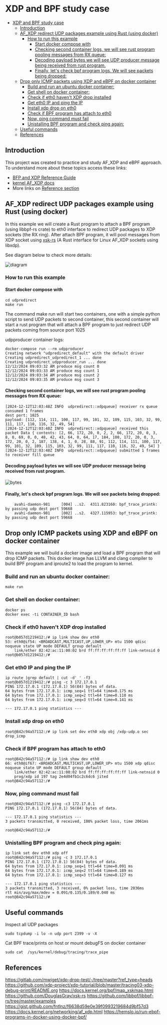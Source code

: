 # XDP and BPF study case

- [XDP and BPF study case](#xdp-and-bpf-study-case)
   * [Introduction](#introduction)
   * [AF_XDP redirect UDP packages example using Rust (using docker)](#af_xdp-redirect-udp-packages-example-using-rust-using-docker)
      + [How to run this example](#how-to-run-this-example)
         - [Start docker compose with](#start-docker-compose-with)
         - [Checking second container logs, we will see rust program pooling messages from RX queue:](#checking-second-container-logs-we-will-see-rust-program-pooling-messages-from-rx-queue)
         - [Decoding payload bytes we will see UDP producer message being received from rust program.](#decoding-payload-bytes-we-will-see-udp-producer-message-being-received-from-rust-program)
         - [Finally, let's check bpf program logs. We will see packets being dropped:](#finally-lets-check-bpf-program-logs-we-will-see-packets-being-dropped)
   * [Drop only ICMP packets using XDP and eBPF on docker container](#drop-only-icmp-packets-using-xdp-and-ebpf-on-docker-container)
      + [Build and run an ubuntu docker container:](#build-and-run-an-ubuntu-docker-container)
      + [Get shell on docker container:](#get-shell-on-docker-container)
      + [Check if eth0 haven't XDP drop installed](#check-if-eth0-havent-xdp-drop-installed)
      + [Get eth0 IP and ping the IP](#get-eth0-ip-and-ping-the-ip)
      + [Install xdp drop on eth0](#install-xdp-drop-on-eth0)
      + [Check if BPF program has attach to eth0](#check-if-bpf-program-has-attach-to-eth0)
      + [Now, ping command must fail](#now-ping-command-must-fail)
      + [Unistalling BPF program and check ping again:](#unistalling-bpf-program-and-check-ping-again)
   * [Useful commands](#useful-commands)
   * [References](#references)

## Introduction

This project was created to practice and study AF_XDP and eBPF approach. To understand more about these topics access these links:

  * [BFP and XDP Reference Guide](https://docs.cilium.io/en/v1.6/bpf/#bpf-and-xdp-reference-guide)
  * [kernel AF_XDP docs](https://docs.kernel.org/networking/af_xdp.html)
  * More links on [Reference section]()

## AF_XDP redirect UDP packages example using Rust (using docker)

In this example we will create a Rust program to attach a BPF program (using libbpf-rs crate) to eth0 interface to redirect UDP packages
to XDP sockets (the RX ring). After attach BPF program, it will pool messages from XDP socket
using [xsk-rs](https://github.com/DouglasGray/xsk-rs) (A Rust interface for Linux AF_XDP sockets using libxdp).

See diagram below to check more details:

![diagram](docs/xdp-bpf.png "Packet flow")

### How to run this example

#### Start docker compose with

    cd udpredirect
    make run

The command make run will start two containers, one with a simple python script to send UDP packets to second container, this second container will start a rust program that will attach a BPF program to just redirect UDP packets coming from source port 1025

udpproducer container logs:

```
docker-compose run --rm udpproducer                                                                                                    
Creating network "udpredirect_default" with the default driver                                                                         
Creating udpredirect_udpredirect_1 ... done                                                                                            
Creating udpredirect_udpproducer_run ... done                                                                                          
12/12/2024 09:03:32 AM produce msg count 0                                                                                             
12/12/2024 09:03:33 AM produce msg count 1                                                                                             
12/12/2024 09:03:34 AM produce msg count 2                                                                                             
12/12/2024 09:03:35 AM produce msg count 3
```

#### Checking second container logs, we will see rust program pooling messages from RX queue:

```
[2024-12-12T12:03:48Z INFO  udpredirect::xdpqueue] receiver rx queue consumed 1 frames
dest port: 1025
payload: [112, 114, 111, 100, 117, 99, 101, 32, 109, 115, 103, 32, 99, 111, 117, 110, 116, 32, 49, 54]
[2024-12-12T12:03:48Z INFO  udpredirect::xdpqueue] received this packet Data { contents: [2, 66, 172, 20, 0, 2, 2, 66, 172, 20, 0, 3, 8, 0, 69, 0, 0, 48, 42, 43, 64, 0, 64, 17, 184, 100, 172, 20, 0, 3, 172, 20, 0, 2, 187, 138, 4, 1, 0, 28, 88, 91, 112, 114, 111, 100, 117, 99, 101, 32, 109, 115, 103, 32, 99, 111, 117, 110, 116, 32, 49, 54] }
[2024-12-12T12:03:48Z INFO  udpredirect::xdpqueue] submitted 1 frames to receiver fill queue
```
#### Decoding payload bytes we will see UDP producer message being received from rust program.

![bytes](docs/decode-message.png "Decode message")

#### Finally, let's check bpf program logs. We will see packets being dropped:

```
    avahi-daemon-981     [004] ..s2.  4311.823160: bpf_trace_printk: by passing udp dest port 59668
    avahi-daemon-981     [002] ..s2.  4327.115953: bpf_trace_printk: by passing udp dest port 59668

```

## Drop only ICMP packets using XDP and eBPF on docker container

This example we will build a docker image and load a BPF program that will drop ICMP packets. This docker image has LLVM and clang compiler to build  BPF program and iproute2 to load the program to kernel. 

### Build and run an ubuntu docker container:

    make run

### Get shell on docker container:

    docker ps
    docker exec -ti CONTAINER_ID bash

### Check if eth0 haven't XDP drop installed

```
root@b057d1219412:/# ip link show dev eth0
53: eth0@if54: <BROADCAST,MULTICAST,UP,LOWER_UP> mtu 1500 qdisc noqueue state UP mode DEFAULT group default 
    link/ether 02:42:ac:11:00:02 brd ff:ff:ff:ff:ff:ff link-netnsid 0
root@b057d1219412:/#
```

### Get eth0 IP and ping the IP

```
ip route |grep default | cut -d' ' -f3
root@b057d1219412:/# ping -c 3 172.17.0.1
PING 172.17.0.1 (172.17.0.1) 56(84) bytes of data.
64 bytes from 172.17.0.1: icmp_seq=1 ttl=64 time=0.175 ms
64 bytes from 172.17.0.1: icmp_seq=2 ttl=64 time=0.110 ms
64 bytes from 172.17.0.1: icmp_seq=3 ttl=64 time=0.141 ms

--- 172.17.0.1 ping statistics ---
```

### Install xdp drop on eth0

    root@842c94a57112:/# ip link set dev eth0 xdp obj /xdp-udp.o sec drop_icmp

### Check if BPF program has attach to eth0

```
root@842c94a57112:/# ip link show dev eth0
66: eth0@if67: <BROADCAST,MULTICAST,UP,LOWER_UP> mtu 1500 xdp qdisc noqueue state UP mode DEFAULT group default 
    link/ether 02:42:ac:11:00:02 brd ff:ff:ff:ff:ff:ff link-netnsid 0
    prog/xdp id 197 tag 2e4d04fb1c2c6dc6 jited 
root@842c94a57112:/# 

```

### Now, ping command must fail

```
root@842c94a57112:/# ping -c3 172.17.0.1
PING 172.17.0.1 (172.17.0.1) 56(84) bytes of data.

--- 172.17.0.1 ping statistics ---
3 packets transmitted, 0 received, 100% packet loss, time 2061ms

root@842c94a57112:/# 

```
### Unistalling BPF program and check ping again:

```
ip link set dev eth0 xdp off
root@842c94a57112:/# ping -c 3 172.17.0.1
PING 172.17.0.1 (172.17.0.1) 56(84) bytes of data.
64 bytes from 172.17.0.1: icmp_seq=1 ttl=64 time=0.091 ms
64 bytes from 172.17.0.1: icmp_seq=2 ttl=64 time=0.189 ms
64 bytes from 172.17.0.1: icmp_seq=3 ttl=64 time=0.127 ms

--- 172.17.0.1 ping statistics ---
3 packets transmitted, 3 received, 0% packet loss, time 2036ms
rtt min/avg/max/mdev = 0.091/0.135/0.189/0.040 ms
root@842c94a57112:/# 

```

## Useful commands

Inspect all UDP packages

    sudo tcpdump -i lo -n udp port 2399 -v -X

Cat BPF trace/prints on host or mount debugFS on docker container

    sudo cat  /sys/kernel/debug/tracing/trace_pipe


## References

https://gitlab.com/mwiget/xdp-drop-test/-/tree/master?ref_type=heads
https://github.com/xdp-project/xdp-tutorial/blob/master/tracing03-xdp-debug-print/README.org
https://docs.kernel.org/bpf/map_xskmap.html
https://github.com/DouglasGray/xsk-rs
https://github.com/libbpf/libbpf-rs/tree/master/examples
https://gist.github.com/fntlnz/f6638d59e0e39f0993219684d9bf57d3
https://docs.kernel.org/networking/af_xdp.html
https://hemslo.io/run-ebpf-programs-in-docker-using-docker-bpf/
